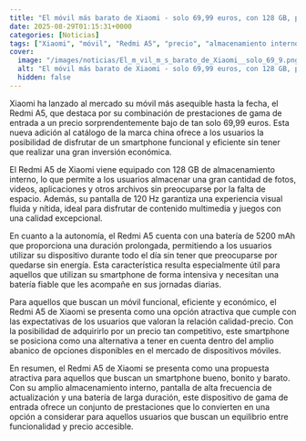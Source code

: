```yaml
---
title: "El móvil más barato de Xiaomi - solo 69,99 euros, con 128 GB, pantalla de 120 Hz y 5200 mAh de batería"
date: 2025-08-29T01:15:31+0000
categories: [Noticias]
tags: ["Xiaomi", "móvil", "Redmi A5", "precio", "almacenamiento interno", "pantalla", "batería", "calidad-precio."]
cover:
  image: "/images/noticias/El_m_vil_m_s_barato_de_Xiaomi__solo_69_9.png"
  alt: "El móvil más barato de Xiaomi - solo 69,99 euros, con 128 GB, pantalla de 120 Hz y 5200 mAh de batería"
  hidden: false
---
```


Xiaomi ha lanzado al mercado su móvil más asequible hasta la fecha, el Redmi A5, que destaca por su combinación de prestaciones de gama de entrada a un precio sorprendentemente bajo de tan solo 69,99 euros. Esta nueva adición al catálogo de la marca china ofrece a los usuarios la posibilidad de disfrutar de un smartphone funcional y eficiente sin tener que realizar una gran inversión económica.

El Redmi A5 de Xiaomi viene equipado con 128 GB de almacenamiento interno, lo que permite a los usuarios almacenar una gran cantidad de fotos, videos, aplicaciones y otros archivos sin preocuparse por la falta de espacio. Además, su pantalla de 120 Hz garantiza una experiencia visual fluida y nítida, ideal para disfrutar de contenido multimedia y juegos con una calidad excepcional.

En cuanto a la autonomía, el Redmi A5 cuenta con una batería de 5200 mAh que proporciona una duración prolongada, permitiendo a los usuarios utilizar su dispositivo durante todo el día sin tener que preocuparse por quedarse sin energía. Esta característica resulta especialmente útil para aquellos que utilizan su smartphone de forma intensiva y necesitan una batería fiable que les acompañe en sus jornadas diarias.

Para aquellos que buscan un móvil funcional, eficiente y económico, el Redmi A5 de Xiaomi se presenta como una opción atractiva que cumple con las expectativas de los usuarios que valoran la relación calidad-precio. Con la posibilidad de adquirirlo por un precio tan competitivo, este smartphone se posiciona como una alternativa a tener en cuenta dentro del amplio abanico de opciones disponibles en el mercado de dispositivos móviles.

En resumen, el Redmi A5 de Xiaomi se presenta como una propuesta atractiva para aquellos que buscan un smartphone bueno, bonito y barato. Con su amplio almacenamiento interno, pantalla de alta frecuencia de actualización y una batería de larga duración, este dispositivo de gama de entrada ofrece un conjunto de prestaciones que lo convierten en una opción a considerar para aquellos usuarios que buscan un equilibrio entre funcionalidad y precio accesible.
